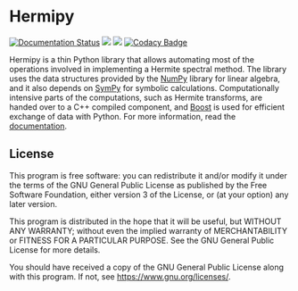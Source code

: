 # Hermipy

[![Documentation Status](https://readthedocs.org/projects/hermipy/badge/?version=latest)](https://hermipy.readthedocs.io/en/latest/?badge=latest)
[![](http://vaes.uk:8090/buildStatus/icon?job=hermipy)](http://vaes.uk:8090/job/hermipy/lastBuild/consoleText)
[![](http://vaes.uk:8090/job/hermipy/ws/coverage.svg)](http://vaes.uk:8090/job/hermipy/ws/coverage.txt)
[![Codacy Badge](https://api.codacy.com/project/badge/Grade/a1588a65d35340959ecb5ca500e14121)](https://app.codacy.com/app/urbainvaes/hermipy?utm_source=github.com&utm_medium=referral&utm_content=urbainvaes/hermipy&utm_campaign=Badge_Grade_Dashboard)

Hermipy is a thin Python library that allows automating most of the operations involved in implementing a Hermite spectral method.
The library uses the data structures provided by the [NumPy](https://en.wikipedia.org/wiki/NumPy) library for linear algebra,
and it also depends on [SymPy](https://en.wikipedia.org/wiki/SymPy) for symbolic calculations.
Computationally intensive parts of the computations,
such as Hermite transforms,
are handed over to a C++ compiled component,
and [Boost](https://en.wikipedia.org/wiki/Boost_(C%2B%2B_libraries)) is used for efficient exchange of data with Python.
For more information, read the [documentation](https://hermipy.readthedocs.io/en/latest/).

## License

This program is free software: you can redistribute it and/or modify
it under the terms of the GNU General Public License as published by
the Free Software Foundation, either version 3 of the License, or
(at your option) any later version.

This program is distributed in the hope that it will be useful,
but WITHOUT ANY WARRANTY; without even the implied warranty of
MERCHANTABILITY or FITNESS FOR A PARTICULAR PURPOSE. See the
GNU General Public License for more details.

You should have received a copy of the GNU General Public License
along with this program. If not, see <https://www.gnu.org/licenses/>.
